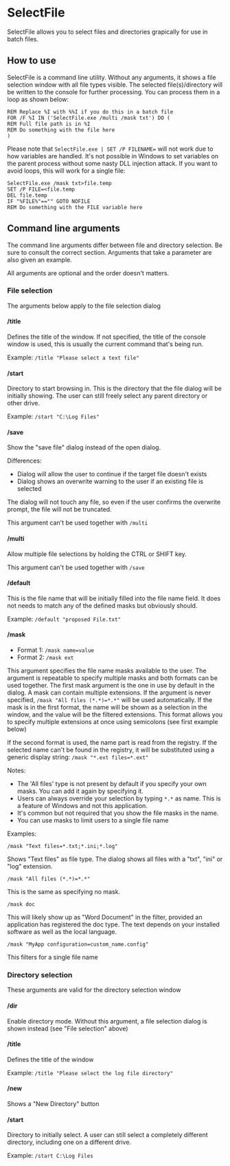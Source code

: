 # SelectFile

SelectFile allows you to select files and directories grapically for use in batch files.

## How to use

SelectFile is a command line utility.
Without any arguments, it shows a file selection window with all file types visible.
The selected file(s)/directory will be written to the console for further processing.
You can process them in a loop as shown below:

    REM Replace %I with %%I if you do this in a batch file
    FOR /F %I IN ('SelectFile.exe /multi /mask txt') DO (
	REM Full file path is in %I
	REM Do something with the file here
	)

Please note that `SelectFile.exe | SET /P FILENAME=` will not work due to how variables are handled.
It's not possible in Windows to set variables on the parent process without some nasty DLL injection attack.
If you want to avoid loops, this will work for a single file:

    SelectFile.exe /mask txt>file.temp
	SET /P FILE=<file.temp
	DEL file.temp
	IF "%FILE%"=="" GOTO NOFILE
	REM Do something with the FILE variable here

## Command line arguments

The command line arguments differ between file and directory selection.
Be sure to consult the correct section.
Arguments that take a parameter are also given an example.

All arguments are optional and the order doesn't matters.

### File selection

The arguments below apply to the file selection dialog

#### /title

Defines the title of the window.
If not specified, the title of the console window is used,
this is usually the current command that's being run.

Example: `/title "Please select a text file"`

#### /start

Directory to start browsing in.
This is the directory that the file dialog will be initially showing.
The user can still freely select any parent directory or other drive.

Example: `/start "C:\Log Files"`

#### /save

Show the "save file" dialog instead of the open dialog.

Differences:

- Dialog will allow the user to continue if the target file doesn't exists
- Dialog shows an overwrite warning to the user if an existing file is selected

The dialog will not touch any file, so even if the user confirms the overwrite prompt,
the file will not be truncated.

This argument can't be used together with `/multi`

#### /multi

Allow multiple file selections by holding the CTRL or SHIFT key.

This argument can't be used together with `/save`

#### /default

This is the file name that will be initially filled into the file name field.
It does not needs to match any of the defined masks but obviously should.

Example: `/default "proposed File.txt"`

#### /mask

- Format 1: `/mask name=value`
- Format 2: `/mask ext`

This argument specifies the file name masks available to the user.
The argument is repeatable to specify multiple masks and both formats can be used together.
The first mask argument is the one in use by default in the dialog.
A mask can contain multiple extensions.
If the argument is never specified, `/mask "All files (*.*)=*.*"` will be used automatically.
If the mask is in the first format, the name will be shown as a selection in the window,
and the value will be the filtered extensions.
This format allows you to specify multiple extensions at once using semicolons (see first example below)

If the second format is used, the name part is read from the registry.
If the selected name can't be found in the registry, it will be substituted using a generic display string:
`/mask "*.ext files=*.ext"`

Notes:

- The 'All files' type is not present by default if you specify your own masks. You can add it again by specifying it.
- Users can always override your selection by typing `*.*` as name. This is a feature of Windows and not this application.
- It's common but not required that you show the file masks in the name.
- You can use masks to limit users to a single file name

Examples:

    /mask "Text files=*.txt;*.ini;*.log"

Shows "Text files" as file type. The dialog shows all files with a "txt", "ini" or "log" extension.

	/mask "All files (*.*)=*.*"

This is the same as specifying no mask.

	/mask doc

This will likely show up as "Word Document" in the filter, provided an application has registered the doc type.
The text depends on your installed software as well as the local language.

    /mask "MyApp configuration=custom_name.config"

This filters for a single file name

### Directory selection

These arguments are valid for the directory selection window

#### /dir

Enable directory mode.
Without this argument, a file selection dialog is shown instead (see "File selection" above)

#### /title

Defines the title of the window

Example: `/title "Please select the log file directory"`

#### /new

Shows a "New Directory" button

#### /start

Directory to initially select.
A user can still select a completely different directory,
including one on a different drive.

Example: `/start C:\Log Files`
